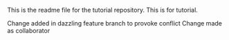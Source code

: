 This is the readme file for the tutorial repository.
This is for tutorial.

Change added in dazzling feature branch to provoke conflict
Change made as collaborator

